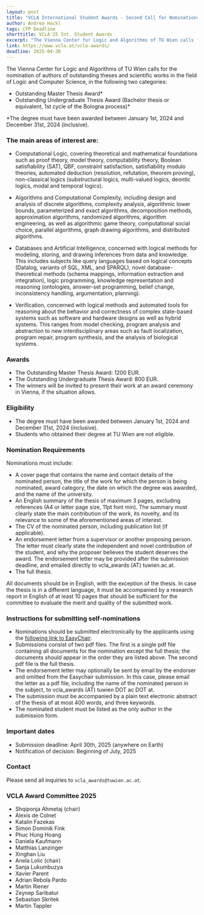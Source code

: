 ```yaml
---
layout: post
title: "VCLA International Student Awards - Second Call for Nominations"
author: Andrea Hackl
tags: CFP Deadline 
shorttitle: VCLA'25 Int. Student Awards
excerpt: "The Vienna Center for Logic and Algorithms of TU Wien calls for the nomination of authors of outstanding theses and scientific works in the field of Logic and Computer Science, in the two categories outstanding master thesis and outstanding undergraduate thesis awards. The degree must have been awarded between January 1st, 2024 and December 31st, 2024 (inclusive)."
link: https://www.vcla.at/vcla-awards/
deadline: 2025-04-30
---
```


The Vienna Center for Logic and Algorithms of TU Wien calls for the nomination of authors of outstanding theses and scientific works in the field of Logic and Computer Science, in the following two categories:
 
- Outstanding Master Thesis Award*
- Outstanding Undergraduate Thesis Award (Bachelor thesis or equivalent, 1st cycle of the Bologna process)*
 
*The degree must have been awarded between January 1st, 2024 and December 31st, 2024 (inclusive).
 
### The main areas of interest are:

- Computational Logic, covering theoretical and mathematical foundations such as proof theory, model theory, computability theory, Boolean satisfiability (SAT), QBF, constraint satisfaction, satisfiability modulo theories, automated deduction (resolution, refutation, theorem proving), non-classical logics (substructural logics, multi-valued logics, deontic logics, modal and temporal logics).

- Algorithms and Computational Complexity, including design and analysis of discrete algorithms, complexity analysis, algorithmic lower bounds, parameterized and exact algorithms, decomposition methods, approximation algorithms, randomized algorithms, algorithm engineering, as well as algorithmic game theory, computational social choice, parallel algorithms, graph drawing algorithms, and distributed algorithms.

- Databases and Artificial Intelligence, concerned with logical methods for modeling, storing, and drawing inferences from data and knowledge. This includes subjects like query languages based on logical concepts (Datalog, variants of SQL, XML, and SPARQL), novel database-theoretical methods (schema mappings, information extraction and integration), logic programming, knowledge representation and reasoning (ontologies, answer-set programming, belief change, inconsistency handling, argumentation, planning).

- Verification, concerned with logical methods and automated tools for reasoning about the behavior and correctness of complex state-based systems such as software and hardware designs as well as hybrid systems. This ranges from model checking, program analysis and abstraction to new interdisciplinary areas such as fault localization, program repair, program synthesis, and the analysis of biological systems.
 
### Awards

- The Outstanding Master Thesis Award: 1200 EUR.
- The Outstanding Undergraduate Thesis Award: 800 EUR.
- The winners will be invited to present their work at an award ceremony in Vienna, if the situation allows.
 
### Eligibility

- The degree must have been awarded between January 1st, 2024 and December 31st, 2024 (inclusive).
- Students who obtained their degree at TU Wien are not eligible.
 
### Nomination Requirements

Nominations must include:
- A cover page that contains the name and contact details of the nominated person, the title of the work for which the person is being nominated, award category, the date on which the degree was awarded, and the name of the university.
- An English summary of the thesis of maximum 3 pages, excluding references (A4 or letter page size, 11pt font min). The summary must clearly state the main contribution of the work, its novelty, and its relevance to some of the aforementioned areas of interest.
- The CV of the nominated person, including publication list (if applicable).
- An endorsement letter from a supervisor or another proposing person. The letter must clearly state the independent and novel contribution of the student, and why the proposer believes the student deserves the award. The endorsement letter may be provided after the submission deadline, and emailed directly to vcla_awards (AT) tuwien.ac.at.
- The full thesis.
 
All documents should be in English, with the exception of the thesis. In case the thesis is in a different language, it must be accompanied by a research report in English of at least 10 pages that should be sufficient for the committee to evaluate the merit and quality of the submitted work.
 
### Instructions for submitting self-nominations

- Nominations should be submitted electronically by the applicants using the [following link to EasyChair](https://easychair.org/conferences/?conf=vclaawards2025).
- Submissions consist of two pdf files. The first is a single pdf file containing all documents for the nomination except the full thesis; the documents should appear in the order they are listed above. The second pdf file is the full thesis.
- The endorsement letter may optionally be sent by email by the endorser and omitted from the Easychair submission. In this case, please email the letter as a pdf file, including the name of the nominated person in the subject, to vcla_awards (AT) tuwien DOT ac DOT at.
- The submission must be accompanied by a plain text electronic abstract of the thesis of at most 400 words, and three keywords.
- The nominated student must be listed as the only author in the submission form.
 
### Important dates

- Submission deadline: April 30th, 2025 (anywhere on Earth)
- Notification of decision: Beginning of July, 2025
 
### Contact

Please send all inquiries to `vcla_awards@tuwien.ac.at`.

### VCLA Award Committee 2025

- Shqiponja Ahmetaj (chair)
- Alexis de Colnet
- Katalin Fazekas
- Simon Dominik Fink
- Phuc Hung Hoang
- Daniela Kaufmann
- Matthias Lanzinger
- Xinghan Liu
- Anela Lolic (chair)
- Sanja Lukumbuzya
- Xavier Parent
- Adrian Rebola Pardo
- Martin Riener
- Zeynep Saribatur
- Sebastian Skritek
- Martin Tappler
